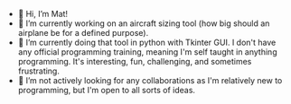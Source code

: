 - 👋 Hi, I’m Mat!
- 👀 I’m currently working on an aircraft sizing tool (how big should an airplane be for a defined purpose).
- 🌱 I’m currently doing that tool in python with Tkinter GUI. I don't have any official programming training, meaning I'm self taught in anything programming. It's interesting, fun, challenging, and sometimes frustrating.
- 💞️ I’m not actively looking for any collaborations as I'm relatively new to programming, but I'm open to all sorts of ideas.

<!---
matst1008/matst1008 is a ✨ special ✨ repository because its `README.md` (this file) appears on your GitHub profile.
You can click the Preview link to take a look at your changes.
--->
